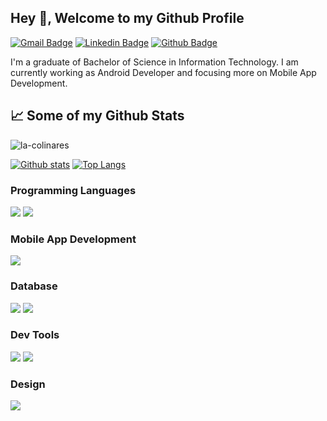 ## Hey 👋, Welcome to my Github Profile
[![Gmail Badge](https://img.shields.io/badge/-dev.lacolinares@gmail.com-c14438?style=flat&logo=Gmail&logoColor=white&link=mailto:dev.lacolinares@gmail.com)](mailto:estopace.ma@gmail.com) 
[![Linkedin Badge](https://img.shields.io/badge/-lacolinares-0072b1?style=flat&logo=Linkedin&logoColor=white&link=https://www.linkedin.com/in/lacolinares/)](https://www.linkedin.com/in/lacolinares/) 
[![Github Badge](https://img.shields.io/badge/-lacolinares-grey?style=flat&logo=github&logoColor=white&link=https://github.com/la-colinares/)](https://www.github.com/la-colinares/) 
<p align='left'>
  I'm a graduate of Bachelor of Science in Information Technology. I am currently working as Android Developer and focusing more on Mobile App Development.
</p>

## &#x1f4c8; Some of my Github Stats
<p align=left> <img src=https://komarev.com/ghpvc/?username=la-colinares alt=la-colinares /> </p>

[![Github stats](https://github-readme-stats.vercel.app/api?username=la-colinares&show_icons=true&include_all_commits=true&theme=tokyonight)](https://github.com/rajk3770/github-readme-stats)
[![Top Langs](https://github-readme-stats.vercel.app/api/top-langs/?username=la-colinares&layout=compact&theme=tokyonight)](https://github.com/rajk3770/github-readme-stats)

### Programming Languages
<p>
    <img src="https://img.shields.io/badge/Kotlin%20-0095D5?logo=kotlin&logoColor=white&style=for-the-badge" />
    <img src="https://img.shields.io/badge/Java%20-007396?logo=java&logoColor=white&style=for-the-badge" />
<p>
  
### Mobile App Development
<p>
    <img src="https://img.shields.io/badge/Android%20-3DDC84?logo=android&logoColor=white&style=for-the-badge" />
<p>
  
### Database
<p>
    <img src="https://img.shields.io/badge/SQLite-003B57?logo=sqlite&logoColor=white&style=for-the-badge" />
    <img src="https://img.shields.io/badge/MySQL-4479A1?logo=mysql&logoColor=white&style=for-the-badge" />
<p>
  
### Dev Tools
<p>
    <img src="https://img.shields.io/badge/Postman%20-FF6C37?logo=postman&logoColor=white&style=for-the-badge" />
    <img src="https://img.shields.io/badge/Git%20-F05032?logo=git&logoColor=white&style=for-the-badge" />
<p>  
  
### Design
<p>
    <img src="https://img.shields.io/badge/figma%20-%23F24E1E.svg?&style=for-the-badge&logo=figma&logoColor=white"">
<p>
